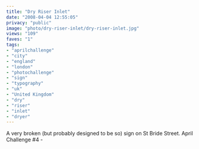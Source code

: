 ```yaml
---
title: "Dry Riser Inlet"
date: "2008-04-04 12:55:05"
privacy: "public"
image: "photo/dry-riser-inlet/dry-riser-inlet.jpg"
views: "109"
faves: "1"
tags:
- "aprilchallenge"
- "city"
- "england"
- "london"
- "photochallenge"
- "sign"
- "typography"
- "uk"
- "United Kingdom"
- "dry"
- "riser"
- "inlet"
- "dryer"
---
```

A very broken (but probably designed to be so) sign on St Bride Street. April Challenge #4 - <a href="/photos/2008/04/04/dry-riser-inlet"></a>
